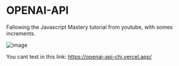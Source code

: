 # OPENAI-API
Fallowing the Javascript Mastery tutorial from youtube, with somes increments.

![image](https://user-images.githubusercontent.com/69029099/210033553-bcacf8b0-2594-4fd5-94ac-12d0d74151a4.png)



You cant test in this link: https://openai-api-chi.vercel.app/
